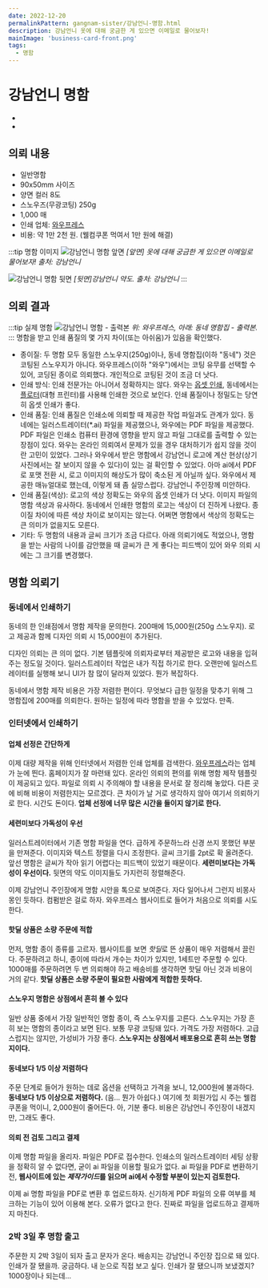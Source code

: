 ```yaml
---
date: 2022-12-20
permalinkPattern: gangnam-sister/강남언니-명함.html
description: 강남언니 옷에 대해 궁금한 게 있으면 이메일로 물어보자!
mainImage: 'business-card-front.png'
tags:
  - 명함
---
```


# 강남언니 명함

- <Date />
- <TagLinksG />

## 의뢰 내용

- 일반명함
- 90x50mm 사이즈
- 양면 컬러 8도
- 스노우즈(무광코팅) 250g
- 1,000 매
- 인쇄 업체: [와우프레스](https://wowpress.co.kr/ "와우프레스 가기")
- 비용: 약 1만 2천 원. (웰컴쿠폰 먹여서 1만 원에 해결)

:::tip 명함 이미지
![강남언니 명함 앞면](/gangnam-sister/2022/1220/business-card-front-blurred.png "강남언니 명함 앞면")
*[앞면] 옷에 대해 궁금한 게 있으면 이메일로 물어보자! 출처: 강남언니*

![강남언니 명함 뒷면](/gangnam-sister/2022/1220/business-card-back.png "강남언니 명함 뒷면")
*[뒷면]강남언니 약도. 출처: 강남언니*
:::

## 의뢰 결과

:::tip 실제 명함
![강남언니 명함 - 출력본](/gangnam-sister/2022/1220/business-card-picture.jpg "강남언니 명함 - 출력본")
*위: 와우프레스, 아래: 동네 명함집 - 출력본.*
:::
명함을 받고 인쇄 품질의 몇 가지 차이(또는 아쉬움)가 있음을 확인했다.

- 종이질: 두 명함 모두 동일한 스노우지(250g)이나, 동네 명함집(이하 "동네") 것은 코팅된 스노우지가 아니다. 와우프레스(이하 "와우")에서는 코팅 유무를 선택할 수 있어, 코딩된 종이로 의뢰했다. 개인적으로 코팅된 것이 조금 더 낫다.
- 인쇄 방식: 인쇄 전문가는 아니어서 정확하지는 않다. 와우는 [옵셋 인쇄](https://ko.wikipedia.org/wiki/%EC%98%A4%ED%94%84%EC%85%8B_%EC%9D%B8%EC%87%84 "위키백과에서 보기"), 동네에서는 [플로터](https://ko.wikipedia.org/wiki/%ED%94%8C%EB%A1%9C%ED%84%B0 "위키백과에서 보기")(대형 프린터)를 사용해 인쇄한 것으로 보인다. 인쇄 품질이나 정밀도는 당연히 옵셋 인쇄가 좋다.
- 인쇄 품질: 인쇄 품질은 인쇄소에 의뢰할 때 제공한 작업 파일과도 관계가 있다. 동네에는 일러스트레이터(*.ai) 파일을 제공했으나, 와우에는 PDF 파일을 제공했다. PDF 파일은 인쇄소 컴퓨터 환경에 영향을 받지 않고 파일 그대로를 출력할 수 있는 장점이 있다. 와우는 온라인 의뢰여서 문제가 있을 경우 대처하기가 쉽지 않을 것이란 고민이 있었다. 그러나 와우에서 받은 명함에서 강남언니 로고에 계산 현상(상기 사진에서는 잘 보이지 않을 수 있다)이 있는 걸 확인할 수 있었다. 아마 ai에서 PDF로 포맷 전환 시, 로고 이미지의 해상도가 많이 축소된 게 아닐까 싶다. 와우에서 제공한 매뉴얼대로 했는데, 이렇게 돼 좀 실망스럽다. 강남언니 주인장께 미안하다.
- 인쇄 품질(색상): 로고의 색상 정확도는 와우의 옵셋 인쇄가 더 낫다. 이미지 파일의 명함 색상과 유사하다. 동네에서 인쇄한 명함의 로고는 색상이 더 진하게 나왔다. 종이질 차이에 따른 색상 차이로 보이지는 않는다. 어쩌면 명함에서 색상의 정확도는 큰 의미가 없을지도 모른다.
- 기타: 두 명함의 내용과 글씨 크기가 조금 다르다. 아래 의뢰기에도 적었으나, 명함을 받는 사람의 나이를 감안했을 때 글씨가 큰 게 좋다는 피드백이 있어 와우 의뢰 시에는 그 크기를 변경했다.

## 명함 의뢰기

### 동네에서 인쇄하기

동네의 한 인쇄점에서 명함 제작을 문의한다. 200매에 15,000원(250g 스노우지). 로고 제공과 함께 디자인 의뢰 시 15,000원이 추가된다.

디자인 의뢰는 큰 의미 없다. 기본 템플릿에 의뢰자로부터 제공받은 로고와 내용을 입혀주는 정도일 것이다. 일러스트레이터 작업은 내가 직접 하기로 한다. 오랜만에 일러스트레이터를 실행해 보니 UI가 참 많이 달라져 있었다. 뭔가 복잡하다.

동네에서 명함 제작 비용은 가장 저렴한 편이다. 무엇보다 급한 일정을 맞추기 위해 그 명함집에 200매를 의뢰한다. 원하는 일정에 따라 명함을 받을 수 있었다. 만족.

### 인터넷에서 인쇄하기

#### 업체 선정은 간단하게

이제 대량 제작을 위해 인터넷에서 저렴한 인쇄 업체를 검색한다. [와우프레스](https://wowpress.co.kr/ "와우프레스 가기")라는 업체가 눈에 띈다. 홈페이지가 잘 마련돼 있다. 온라인 의뢰의 편의를 위해 명함 제작 템플릿이 제공되고 있다. 파일로 의뢰 시 주의해야 할 내용을 문서로 잘 정리해 놓았다. 다른 곳에 비해 비용이 저렴한지는 모르겠다. 큰 차이가 날 거로 생각하지 않아 여기서 의뢰하기로 한다. 시간도 돈이다. **업체 선정에 너무 많은 시간을 들이지 않기로 한다.**

#### 세련미보다 가독성이 우선

일러스트레이터에서 기존 명함 파일을 연다. 급하게 주문하느라 신경 쓰지 못했던 부분을 만져준다. 이미지와 텍스트 정렬을 다시 조정한다. 글씨 크기를 2pt로 확 올려준다. 앞선 명함은 글씨가 작아 읽기 어렵다는 피드백이 있었기 때문이다. **세련미보다는 가독성이 우선이다.** 뒷면의 약도 이미지들도 가지런히 정렬해준다.

이제 강남언니 주인장에게 명함 시안을 톡으로 보여준다. 자다 일어나서 그런지 비몽사몽인 듯하다. 컴펌받은 걸로 하자. 와우프레스 웹사이트로 들어가 처음으로 의뢰를 시도한다.

#### 핫딜 상품은 소량 주문에 적합

먼저, 명함 종이 종류를 고르자. 웹사이트를 보면 *핫딜*로 뜬 상품이 매우 저렴해서 끌린다. 주문하려고 하니, 종이에 따라서 개수는 차이가 있지만, 1세트만 주문할 수 있다. 1000매를 주문하려면 두 번 의뢰해야 하고 배송비를 생각하면 핫딜 아닌 것과 비용이 거의 같다. **핫딜 상품은 소량 주문이 필요한 사람에게 적합한 듯하다.**

#### 스노우지 명함은 상점에서 흔히 볼 수 있다

일반 상품 중에서 가장 일반적인 명함 종이, 즉 스노우지를 고른다. 스노우지는 가장 흔히 보는 명함의 종이라고 보면 된다. 보통 무광 코팅돼 있다. 가격도 가장 저렴하다. 고급스럽지는 않지만, 가성비가 가장 좋다. **스노우지는 상점에서 배포용으로 흔히 쓰는 명함지이다.**

#### 동네보다 1/5 이상 저렴하다

주문 단계로 들어가 원하는 데로 옵션을 선택하고 가격을 보니, 12,000원에 불과하다. **동네보다 1/5 이상으로 저렴하다.** (음... 뭔가 아쉽다.) 여기에 첫 회원가입 시 주는 웰컴 쿠폰을 먹이니, 2,000원이 줄어든다. 아, 기분 좋다. 비용은 강남언니 주인장이 내겠지만, 그래도 좋다.

#### 의뢰 전 검토 그리고 결제

이제 명함 파일을 올리자. 파일은 PDF로 접수한다. 인쇄소의 일러스트레이터 세팅 상황을 정확히 알 수 없다면, 굳이 ai 파일을 이용할 필요가 없다. ai 파일을 PDF로 변환하기 전, **웹사이트에 있는 *제작가이드*를 읽으며 ai에서 수정할 부분이 있는지 검토한다.**

이제 ai 명함 파일을 PDF로 변환 후 업로드하자. 신기하게 PDF 파일의 오류 여부를 체크하는 기능이 있어 이용해 본다. 오류가 없다고 한다. 진짜로 파일을 업로드하고 결제까지 마친다.

### 2박 3일 후 명함 출고

주문한 지 2박 3일이 되자 출고 문자가 온다. 배송지는 강남언니 주인장 집으로 돼 있다. 인쇄가 잘 됐을까. 궁금하다. 내 눈으로 직접 보고 싶다. 인쇄가 잘 됐으니까 보냈겠지? 1000장이나 되는데...
